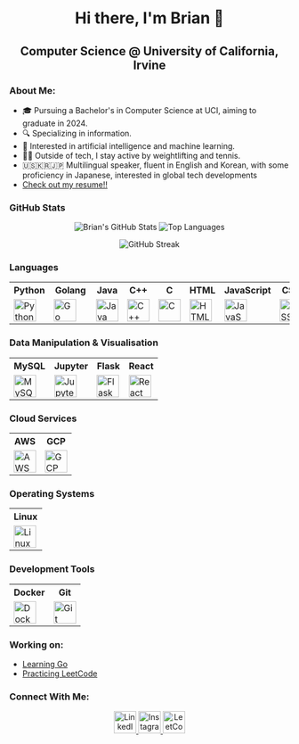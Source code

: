 <!-- in your header -->
<link rel="stylesheet" href="https://cdn.jsdelivr.net/gh/devicons/devicon@latest/devicon.min.css">

<h1 align="center">Hi there, I'm Brian 👋</h1>

<h2 align="center">Computer Science @ University of California, Irvine</h2>

### About Me:
- 🎓 Pursuing a Bachelor's in Computer Science at UCI, aiming to graduate in 2024.
- 🔍 Specializing in information.
- 🧠 Interested in artificial intelligence and machine learning.
- 🏋️‍♂️ Outside of tech, I stay active by weightlifting and tennis.
- 🇺🇸🇰🇷🇯🇵 Multilingual speaker, fluent in English and Korean, with some proficiency in Japanese, interested in global tech developments
- [Check out my resume!!](https://github.com/dhkam1102/resume/blob/main/resume.pdf)

### GitHub Stats
<p align="center">
  <img src="https://github-readme-stats.vercel.app/api?username=dhkam1102&show_icons=true&theme=radical" alt="Brian's GitHub Stats"/>
  <img src="https://github-readme-stats.vercel.app/api/top-langs/?username=dhkam1102&layout=compact&theme=radical" alt="Top Languages"/>
</p>
<p align="center">
  <img src="https://streak-stats.demolab.com/?user=dhkam1102&theme=radical" alt="GitHub Streak"/>
</p>

### Languages
<table>
  <tr>
    <th>Python</th>
    <th>Golang</th>
    <th>Java</th>
    <th>C++</th>
    <th>C</th>
    <th>HTML</th>
    <th>JavaScript</th>
    <th>CSS</th>
  </tr>
  <tr>
    <td><img src="https://www.vectorlogo.zone/logos/python/python-icon.svg" alt="Python" width="40" height="40"/></td>
    <td><img src="https://www.vectorlogo.zone/logos/golang/golang-icon.svg" alt="Go" width="40" height="40" style="margin-right: 20px;"/></td>
    <td><img src="https://www.vectorlogo.zone/logos/java/java-icon.svg" alt="Java" width="40" height="40"/></td>
    <td><img src="https://cdn.worldvectorlogo.com/logos/c.svg" alt="C++" width="40" height="40"/></td>
    <td><img src="https://cdn.worldvectorlogo.com/logos/c-1.svg" alt="C" width="40" height="40"/></td>
    <td><img src="https://www.vectorlogo.zone/logos/w3_html5/w3_html5-icon.svg" alt="HTML" width="40" height="40"/></td>
    <td><img src="https://cdn.worldvectorlogo.com/logos/javascript-1.svg" alt="JavaScript" width="40" height="40"/></td>
    <td><img src="https://cdn.worldvectorlogo.com/logos/css-3.svg" alt="CSS" width="40" height="40"/></td>

  </tr>
  </tr>
  </tr>
</table>

### Data Manipulation & Visualisation
<table>
  <tr>
    <th>MySQL</th>
    <th>Jupyter</th>
    <th>Flask</th>
    <th>React</th>

  </tr>
  <tr>
    <td><img src="https://www.vectorlogo.zone/logos/mysql/mysql-icon.svg" alt="MySQL" width="40" height="40"/></td>
    <td><img src="https://cdn.jsdelivr.net/gh/devicons/devicon/icons/jupyter/jupyter-original-wordmark.svg" alt="Jupyter" width="40" height="40"/></td>
    <td><img src="https://www.vectorlogo.zone/logos/pocoo_flask/pocoo_flask-icon.svg" alt="Flask" width="40" height="40"/></td>
    <td><img src="https://cdn.worldvectorlogo.com/logos/react-2.svg" alt="React" width="40" height="40"/></td>

  </tr>
</table>

### Cloud Services
<table>
  <tr>
    <th>AWS</th>
    <th>GCP</th>

  </tr>
  <tr>
    <td><img src="https://cdn.worldvectorlogo.com/logos/aws-2.svg" alt="AWS" width="40" height="40"/></td>
    <td><img src="https://www.vectorlogo.zone/logos/google_cloud/google_cloud-icon.svg" alt="GCP" width="40" height="40"/></td>

  </tr>
</table>

### Operating Systems
<table>
  <tr>
    <th>Linux</th>
  </tr>
  <tr>
    <td><img src="https://www.vectorlogo.zone/logos/linux/linux-icon.svg" alt="Linux" width="40" height="40"/></td>
  </tr>
</table>

### Development Tools
<table>
  <tr>
    <th>Docker</th>
    <th>Git</th>
  </tr>
  <tr>
    <td><img src="https://www.vectorlogo.zone/logos/docker/docker-icon.svg" alt="Docker" width="40" height="40"/></td>
    <td><img src="https://www.vectorlogo.zone/logos/git-scm/git-scm-icon.svg" alt="Git" width="40" height="40"/></td>
  </tr>
</table>

### Working on:
- [Learning Go](https://github.com/dhkam1102/go_basics_journey)
- [Practicing LeetCode](https://leetcode.com/u/bdkam/)

### Connect With Me:
<p align="center">
  <a href="www.linkedin.com/in/brian-kam-297144277">
    <img src="https://cdn.worldvectorlogo.com/logos/linkedin-icon-2.svg" alt="LinkedIn" width="40" height="40"/>
  </a>
  <a href="https://www.instagram.com/dhkam_1102_/">
    <img src="https://upload.wikimedia.org/wikipedia/commons/a/a5/Instagram_icon.png" alt="Instagram" width="40" height="40"/>
  </a>
  <a href="https://leetcode.com/u/bdkam/">
    <img src="https://upload.wikimedia.org/wikipedia/commons/1/19/LeetCode_logo_black.png" alt="LeetCode" width="40" height="40"/>
  </a>
</p>

